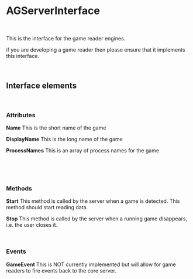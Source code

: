 AGServerInterface
=================

 

This is the interface for the game reader engines.

if you are developing a game reader then please ensure that it implements this
interface.

 

Interface elements
------------------

 

### Attributes

**Name** This is the short name of the game

**DisplayName** This is the long name of the game

**ProcessNames** This is an array of process names for the game

 

 

### Methods

**Start** This method is called by the server when a game is detected. This
method should start reading data.

**Stop** This method is called by the server when a running game disappears,
i.e. the user closes it.

 

### Events

**GameEvent** This is NOT currently implemented but will allow for game readers
to fire events back to the core server.

 

 

 

 
